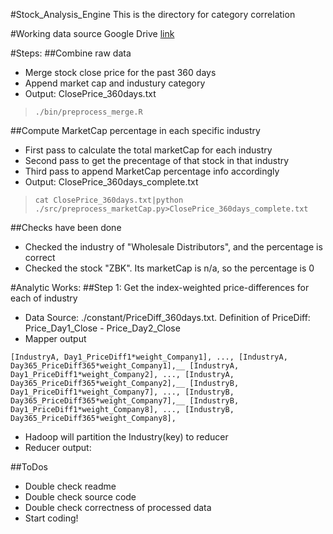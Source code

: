 #Stock_Analysis_Engine
This is the directory for category correlation

#Working data source
Google Drive [link](https://drive.google.com/open?id=0BzG5zLRRrgKwfkthYmJhdW94aUE1QVpDeTN4bnhsVDJuNmJSZ1d2aElaSExJaUVpWWs5ZDg&authuser=0)

#Steps:
##Combine raw data
- Merge stock close price for the past 360 days
- Append market cap and industury category
- Output: ClosePrice_360days.txt

>`./bin/preprocess_merge.R`

##Compute MarketCap percentage in each specific industry
- First pass to calculate the total marketCap for each industry
- Second pass to get the precentage of that stock in that industry
- Third pass to append MarketCap percentage info accordingly
- Output: ClosePrice_360days_complete.txt

>`cat ClosePrice_360days.txt|python ./src/preprocess_marketCap.py>ClosePrice_360days_complete.txt`

##Checks have been done
- Checked the industry of "Wholesale Distributors", and the percentage is correct
- Checked the stock "ZBK". Its marketCap is n/a, so the percentage is 0

#Analytic Works:
##Step 1: Get the index-weighted price-differences for each of industry
- Data Source: ./constant/PriceDiff_360days.txt. Definition of PriceDiff: Price_Day1_Close - Price_Day2_Close
- Mapper output

`[IndustryA, Day1_PriceDiff1*weight_Company1], ..., [IndustryA, Day365_PriceDiff365*weight_Company1],__
[IndustryA, Day1_PriceDiff1*weight_Company2], ..., [IndustryA, Day365_PriceDiff365*weight_Company2],__
[IndustryB, Day1_PriceDiff1*weight_Company7], ..., [IndustryB, Day365_PriceDiff365*weight_Company7],__
[IndustryB, Day1_PriceDiff1*weight_Company8], ..., [IndustryB, Day365_PriceDiff365*weight_Company8],`

- Hadoop will partition the Industry(key) to reducer
- Reducer output: 




##ToDos
- Double check readme
- Double check source code
- Double check correctness of processed data
- Start coding!